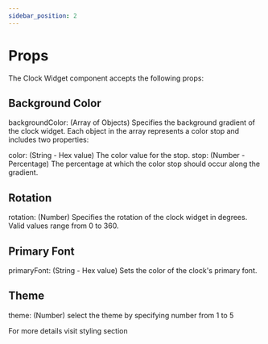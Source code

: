 ```yaml
---
sidebar_position: 2
---
```


# Props

The Clock Widget component accepts the following props:

## Background Color

backgroundColor: (Array of Objects) Specifies the background gradient of the clock widget. Each object in the array represents a color stop and includes two properties:

color: (String - Hex value) The color value for the stop.
stop: (Number - Percentage) The percentage at which the color stop should occur along the gradient.

## Rotation

rotation: (Number) Specifies the rotation of the clock widget in degrees. Valid values range from 0 to 360.

## Primary Font

primaryFont: (String - Hex value) Sets the color of the clock's primary font.

## Theme

theme: (Number) select the theme by specifying number from 1 to 5

For more details visit styling section
